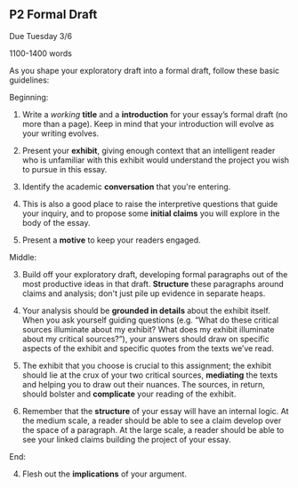 ## P2 Formal Draft

Due Tuesday 3/6 

1100-1400 words

As you shape your exploratory draft into a formal draft, follow these basic guidelines:

Beginning:

1. Write a *working* **title** and a **introduction** for your essay’s formal draft (no more than a page). Keep in mind that your introduction will evolve as your writing evolves.

2. Present your **exhibit**, giving enough context that an intelligent reader who is unfamiliar with this exhibit would understand the project you wish to pursue in this essay.

3. Identify the academic **conversation** that you're entering.

4. This is also a good place to raise the interpretive questions that guide your inquiry, and to propose some **initial claims** you will explore in the body of the essay.

5. Present a **motive** to keep your readers engaged.

Middle:

3. Build off your exploratory draft, developing formal paragraphs out of the most productive ideas in that draft. **Structure** these paragraphs around claims and analysis; don't just pile up evidence in separate heaps.

5. Your analysis should be **grounded in details** about the exhibit itself. When you ask yourself guiding questions (e.g. “What do these critical sources illuminate about my exhibit? What does my exhibit illuminate about my critical sources?”), your answers should draw on specific aspects of the exhibit and specific quotes from the texts we’ve read.

6. The exhibit that you choose is crucial to this assignment; the exhibit should lie at the crux of your two critical sources, **mediating** the texts and helping you to draw out their nuances. The sources, in return, should bolster and **complicate** your reading of the exhibit.

4. Remember that the **structure** of your essay will have an internal logic. At the medium scale, a reader should be able to see a claim develop over the space of a paragraph. At the large scale, a reader should be able to see your linked claims building the project of your essay.

End:

4. Flesh out the **implications** of your argument.
